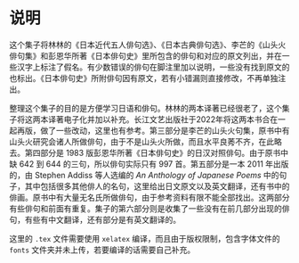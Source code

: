 # 说明

这个集子将林林的《日本近代五人俳句选》、《日本古典俳句选》、李芒的《山头火俳句集》和彭恩华所著《日本俳句史》里所包含的俳句和对应的原文列出，并在一些汉字上标注了假名。有少数错误的俳句在脚注里加以说明，一些没有找到原文的也标出。《日本俳句史》所附俳句因有原文，若有小错漏则直接修改，不再单独注出。

整理这个集子的目的是方便学习日语和俳句。林林的两本译著已经很老了，这个集子将这两本译著电子化并加以补充。长江文艺出版社于2022年将这两本书合在一起再版，做了一些改动，这里也有参考。第三部分是李芒的山头火句集，原书中有山头火研究会诸人所做俳句，由于不是山头火所做，而且水平良莠不齐，在此略去。第四部分是 1983 版彭恩华所著《日本俳句史》的日汉对照俳句。由于原书中缺 642 到 644 的三句，所以俳句实际只有 997 首。第五部分是一本 2011 年出版的，由 Stephen Addiss 等人选编的 *An Anthology of Japanese Poems* 中的句子，其中包括很多其他俳人的名句，这里给出日文原文以及英文翻译，还有书中的俳画。原书中有大量无名氏所做俳句，由于参考资料有限不能全部找出。这两部分有些俳句和前面有重复。集子的第六部分则是收集了一些没有在前几部分出现的俳句，有些有中文翻译，还有部分是有英文翻译的。

这里的 `.tex` 文件需要使用 `xelatex` 编译，而且由于版权限制，包含字体文件的 `fonts` 文件夹并未上传，若要编译的话需要自己补充。
